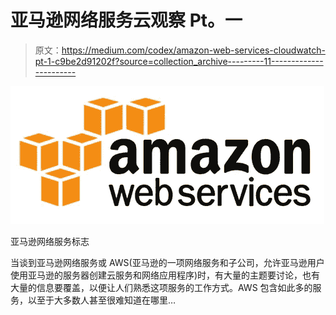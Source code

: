 # 亚马逊网络服务云观察 Pt。一

> 原文：<https://medium.com/codex/amazon-web-services-cloudwatch-pt-1-c9be2d91202f?source=collection_archive---------11----------------------->

![](img/7844059819c55d8714e4126df7fc04a6.png)

亚马逊网络服务标志

当谈到亚马逊网络服务或 AWS(亚马逊的一项网络服务和子公司，允许亚马逊用户使用亚马逊的服务器创建云服务和网络应用程序)时，有大量的主题要讨论，也有大量的信息要覆盖，以便让人们熟悉这项服务的工作方式。AWS 包含如此多的服务，以至于大多数人甚至很难知道在哪里…